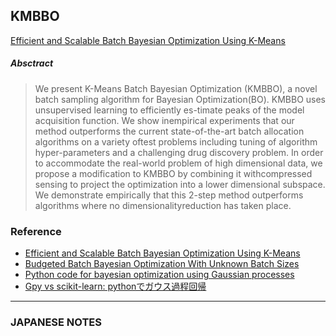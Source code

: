 KMBBO
-----

[Efficient and Scalable Batch Bayesian Optimization Using K-Means](https://arxiv.org/pdf/1806.01159.pdf)

##### Absctract
> We present K-Means Batch Bayesian Optimization (KMBBO), a novel batch sampling algorithm for Bayesian Optimization(BO). KMBBO uses unsupervised learning to efficiently es-timate peaks of the model acquisition function. We show inempirical experiments that our method outperforms the current state-of-the-art batch allocation algorithms on a variety oftest problems including tuning of algorithm hyper-parameters and a challenging drug discovery problem.  In order to accommodate the real-world problem of high dimensional data, we propose a modification to KMBBO by combining it withcompressed sensing to project the optimization into a lower dimensional subspace. We demonstrate empirically that this 2-step method outperforms algorithms where no dimensionalityreduction has taken place.

### Reference
- [Efficient and Scalable Batch Bayesian Optimization Using K-Means](https://arxiv.org/pdf/1806.01159.pdf)
- [Budgeted Batch Bayesian Optimization With Unknown Batch Sizes](https://arxiv.org/pdf/1703.04842.pdf)
- [Python code for bayesian optimization using Gaussian processes](https://github.com/thuijskens/bayesian-optimization)
- [Gpy vs scikit-learn: pythonでガウス過程回帰](https://nykergoto.hatenablog.jp/entry/2017/05/29/python%E3%81%A7%E3%82%AC%E3%82%A6%E3%82%B9%E9%81%8E%E7%A8%8B%E5%9B%9E%E5%B8%B0_~_%E3%83%A2%E3%82%B8%E3%83%A5%E3%83%BC%E3%83%AB%E3%81%AE%E6%AF%94%E8%BC%83_~)

---

### JAPANESE NOTES
